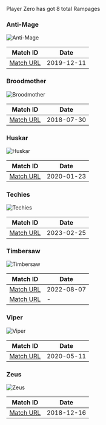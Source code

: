 Player Zero has got 8 total Rampages

### Anti-Mage
![Anti-Mage](https://cdn.cloudflare.steamstatic.com/apps/dota2/images/dota_react/heroes/antimage.png)

| Match ID | Date |
|----------|------|
| [Match URL](https://www.opendota.com/matches/5150851292) | 2019-12-11 |

### Broodmother
![Broodmother](https://cdn.cloudflare.steamstatic.com/apps/dota2/images/dota_react/heroes/broodmother.png)

| Match ID | Date |
|----------|------|
| [Match URL](https://www.opendota.com/matches/4033534317) | 2018-07-30 |

### Huskar
![Huskar](https://cdn.cloudflare.steamstatic.com/apps/dota2/images/dota_react/heroes/huskar.png)

| Match ID | Date |
|----------|------|
| [Match URL](https://www.opendota.com/matches/5207599129) | 2020-01-23 |

### Techies
![Techies](https://cdn.cloudflare.steamstatic.com/apps/dota2/images/dota_react/heroes/techies.png)

| Match ID | Date |
|----------|------|
| [Match URL](https://www.opendota.com/matches/7033836142) | 2023-02-25 |

### Timbersaw
![Timbersaw](https://cdn.cloudflare.steamstatic.com/apps/dota2/images/dota_react/heroes/shredder.png)

| Match ID | Date |
|----------|------|
| [Match URL](https://www.opendota.com/matches/6696217177) | 2022-08-07 |
| [Match URL](https://www.opendota.com/matches/8300005778) | - |

### Viper
![Viper](https://cdn.cloudflare.steamstatic.com/apps/dota2/images/dota_react/heroes/viper.png)

| Match ID | Date |
|----------|------|
| [Match URL](https://www.opendota.com/matches/5410339630) | 2020-05-11 |

### Zeus
![Zeus](https://cdn.cloudflare.steamstatic.com/apps/dota2/images/dota_react/heroes/zuus.png)

| Match ID | Date |
|----------|------|
| [Match URL](https://www.opendota.com/matches/4273659076) | 2018-12-16 |

